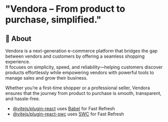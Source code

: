 # "Vendora – From product to purchase, simplified."

## 📖 About

Vendora is a next-generation e-commerce platform that bridges the gap between vendors and customers by offering a seamless shopping experience.  
It focuses on simplicity, speed, and reliability—helping customers discover products effortlessly while empowering vendors with powerful tools to manage sales and grow their business.  

Whether you’re a first-time shopper or a professional seller, Vendora ensures that the journey from product to purchase is smooth, transparent, and hassle-free.  


- [@vitejs/plugin-react](https://github.com/vitejs/vite-plugin-react/blob/main/packages/plugin-react/README.md) uses [Babel](https://babeljs.io/) for Fast Refresh
- [@vitejs/plugin-react-swc](https://github.com/vitejs/vite-plugin-react-swc) uses [SWC](https://swc.rs/) for Fast Refresh
